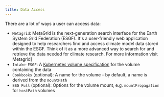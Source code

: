 ```yaml
---
title: Data Access
---
```

There are a lot of ways a user can access data:

* `Metagrid`: MetaGrid is the next-generation search interface for the Earth System Grid Federation (ESGF). It's a user-friendly web application designed to help researchers find and access climate model data stored within the ESGF. Think of it as a more advanced way to search for and retrieve the data needed for climate research. 
For more information visit Metagrid]
* `Intake-ESGF`: A [Kubernetes volume specification](https://kubernetes.io/docs/concepts/storage/volumes/) for the volume containing the data
* `Cookbooks` (optional): A name for the volume - by default, a name is derived from the `mountPath`
* `ESG Pull` (optional): Options for the volume mount, e.g. `mountPropagation` for `hostPath` volumes

